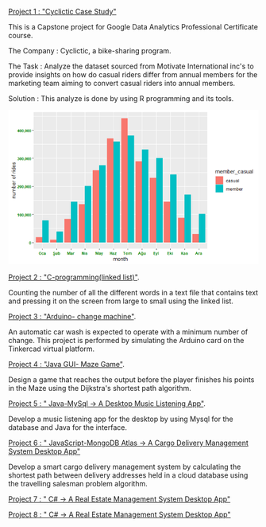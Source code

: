 [Project 1 :  "Cyclictic Case Study"](https://github.com/ErvisaS/Cyclictic-case-study)


This is a Capstone project for Google Data Analytics Professional Certificate course.

The Company : Cyclictic, a bike-sharing program.

The Task : Analyze the dataset sourced from Motivate International inc's to provide insights on how do casual riders differ from annual members for the marketing team aiming to convert casual riders into annual members.

Solution : This analyze is done by using R programming and its tools.

![](/000003.png)


[Project 2 :  "C-programming(linked list)"](https://github.com/ErvisaS/C-programming).

Counting the number of all the different words in a text file that contains text and pressing it on the screen from large to small using the linked list.

[Project 3 :  "Arduino- change machine"](https://github.com/ErvisaS/Arduino-project).

An automatic car wash is expected to operate with a minimum number of change. This project is performed by simulating the Arduino card on the Tinkercad virtual platform.

[Project 4 :  "Java GUI- Maze Game"](https://github.com/ErvisaS/Maze-Game-Java-).

Design a game that reaches the output before the player finishes his points in the Maze using the Dijkstra's shortest path algorithm.


[Project 5 : " Java-MySql -> A Desktop Music Listening App"](https://github.com/ErvisaS/Java-Mysql--a-desktop-music-listening-app).

Develop  a music listening app for the desktop by using Mysql for the database and Java for the interface.

[Project 6 : " JavaScript-MongoDB Atlas  -> A Cargo Delivery Management System Desktop App"](https://github.com/ErvisaS/kargo)

Develop a smart cargo delivery management system by calculating the shortest path between delivery addresses held in a cloud database using the travelling salesman problem algorithm. 

[Project 7 : " C#  -> A Real Estate Management System Desktop App"](https://github.com/ErvisaS/sudoku)



[Project 8 : " C#  -> A Real Estate Management System Desktop App"](https://github.com/ErvisaS/realestatemanagementsystem)
